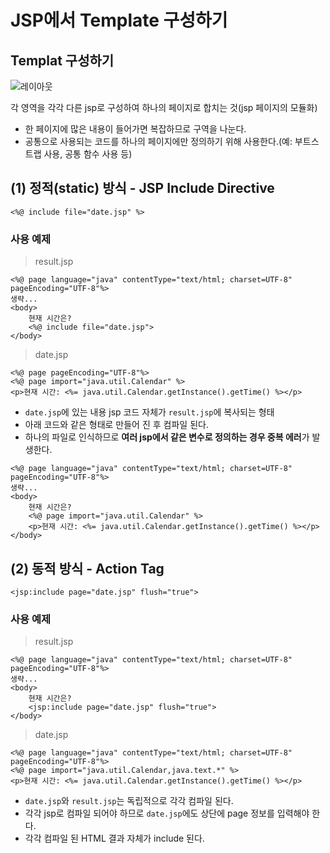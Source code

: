 # JSP에서 Template 구성하기

## Templat 구성하기

![레이아웃](/material/images/marobiana/jsp/layout.png)  

각 영역을 각각 다른 jsp로 구성하여 하나의 페이지로 합치는 것(jsp 페이지의 모듈화)  
- 한 페이지에 많은 내용이 들어가면 복잡하므로 구역을 나눈다.
- 공통으로 사용되는 코드를 하나의 페이지에만 정의하기 위해 사용한다.(예: 부트스트랩 사용, 공통 함수 사용 등)

## (1) 정적(static) 방식 - JSP Include Directive
```
<%@ include file="date.jsp" %>
```

### 사용 예제
> result.jsp
```
<%@ page language="java" contentType="text/html; charset=UTF-8" pageEncoding="UTF-8"%>
생략...
<body>
    현재 시간은?
    <%@ include file="date.jsp">
</body>
```

> date.jsp
```
<%@ page pageEncoding="UTF-8"%>
<%@ page import="java.util.Calendar" %>
<p>현재 시간: <%= java.util.Calendar.getInstance().getTime() %></p>
```

* `date.jsp`에 있는 내용 jsp 코드 자체가 `result.jsp`에 복사되는 형태
* 아래 코드와 같은 형태로 만들어 진 후 컴파일 된다.
* 하나의 파일로 인식하므로 **여러 jsp에서 같은 변수로 정의하는 경우 중복 에러**가 발생한다.
```
<%@ page language="java" contentType="text/html; charset=UTF-8" pageEncoding="UTF-8"%>
생략...
<body>
    현재 시간은?
    <%@ page import="java.util.Calendar" %>
    <p>현재 시간: <%= java.util.Calendar.getInstance().getTime() %></p>
</body>
```

## (2) 동적 방식 - Action Tag
```
<jsp:include page="date.jsp" flush="true">
```

### 사용 예제
> result.jsp
```
<%@ page language="java" contentType="text/html; charset=UTF-8" pageEncoding="UTF-8"%>
생략...
<body>
    현재 시간은?
    <jsp:include page="date.jsp" flush="true">
</body>
```

> date.jsp
```
<%@ page language="java" contentType="text/html; charset=UTF-8" pageEncoding="UTF-8"%>
<%@ page import="java.util.Calendar,java.text.*" %>
<p>현재 시간: <%= java.util.Calendar.getInstance().getTime() %></p>
```

* `date.jsp`와 `result.jsp`는 독립적으로 각각 컴파일 된다.
* 각각 jsp로 컴파일 되어야 하므로 `date.jsp`에도 상단에 page 정보를 입력해야 한다.
* 각각 컴파일 된 HTML 결과 자체가 include 된다.